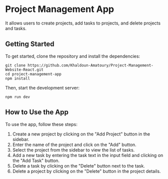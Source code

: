 # Project Management App

It allows users to create projects, add tasks to projects, and delete projects and tasks.

## Getting Started

To get started, clone the repository and install the dependencies:

```
git clone https://github.com/Khaldoun-Amatoury/Project-Management-Website-React.git
cd project-management-app
npm install
```

Then, start the development server:

```
npm run dev
```

## How to Use the App

To use the app, follow these steps:

1. Create a new project by clicking on the "Add Project" button in the sidebar.
2. Enter the name of the project and click on the "Add" button.
3. Select the project from the sidebar to view the list of tasks.
4. Add a new task by entering the task text in the input field and clicking on the "Add Task" button.
5. Delete a task by clicking on the "Delete" button next to the task.
6. Delete a project by clicking on the "Delete" button in the project details.

